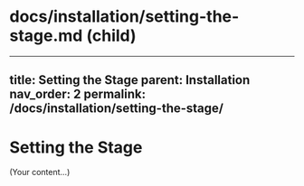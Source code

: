 # docs/installation/setting-the-stage.md  (child)
---
title: Setting the Stage
parent: Installation
nav_order: 2
permalink: /docs/installation/setting-the-stage/
---

# Setting the Stage
(Your content…)


